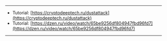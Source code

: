 ---


* Tutorial: [https://cryptodeeptech.ru/dustattack](https://cryptodeeptech.ru/dustattack)
* Tutorial: [https://dzen.ru/video/watch/65be9256df804947fbd96fd7](https://dzen.ru/video/watch/65be9256df804947fbd96fd7)


---